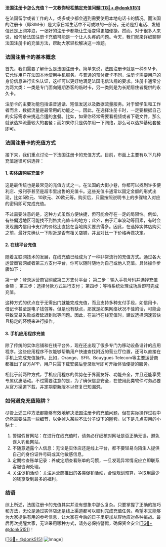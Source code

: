 **法国注册卡怎么充值？一文教你轻松搞定充值问题[[TG💪+ @donk5151](https://t.me/s/donk5151)]**

在法国留学或者工作的人，或多或少都会遇到需要使用本地电话卡的情况。而法国的注册卡（即SIM卡）是大家日常生活中不可或缺的一部分。无论是打电话、发短信还是上网冲浪，一张好的注册卡都能让生活变得更加便捷。然而，对于很多人来说，如何给法国注册卡充值可能是一个让人头疼的问题。今天，我们就来详细聊聊法国注册卡的充值方法，帮助大家轻松解决这一难题。

### 法国注册卡的基本概念

首先，我们需要了解什么是法国注册卡。简单来说，法国注册卡就是一种SIM卡，它允许用户在法国本地使用手机服务。与普通的预付费卡不同，注册卡需要用户的身份信息进行实名认证，这样可以更好地满足法国电信法规的要求。注册卡通常分为两大类：一类是专门面向短期游客的临时卡，另一类则是为长期居住者提供的永久卡。

注册卡的主要功能包括语音通话、短信发送以及数据流量服务。对于留学生和工作者而言，数据流量是最常用的功能之一。因此，在选择注册卡时，一定要根据自己的实际需求来挑选合适的套餐。比如，如果你经常需要看视频或者下载文件，那么就该选择流量较大的套餐；而如果你只是偶尔用一下网络，那么可以选择基础套餐即可。

### 法国注册卡的充值方式

接下来，我们重点讨论一下法国注册卡的充值方式。目前，市面上主要有以下几种充值途径可供选择：

#### 1. 实体店购买充值卡

这是最传统也是最常见的充值方式之一。在法国的大街小巷，你都可以找到许多便利店、报刊亭甚至是超市里出售的充值卡。这些充值卡通常以固定金额的形式出现，比如5欧元、10欧元、20欧元等。购买后，只需按照说明书上的步骤输入对应的密码即可完成充值。

不过需要注意的是，这种方式虽然方便快捷，但可能会存在一定的局限性。例如，有些偏远地区可能找不到售卖充值卡的地方；此外，由于汇率波动等因素，有时会发现国内信用卡支付的价格比直接在当地购买要贵得多。因此，在选择实体店购买之前，最好先确认一下附近是否有相关店铺，并且对比一下价格再做决定。

#### 2. 在线平台充值

随着互联网技术的发展，在线充值已经成为了一种非常流行的充值方式。通过各大运营商官网或者第三方支付平台，你可以随时随地为自己或他人充值。具体操作步骤如下：

第一步：登录运营商官网或第三方支付平台；
第二步：输入手机号码并选择充值金额；
第三步：选择付款方式进行支付；
第四步：等待系统处理成功后即可完成充值。

这种方式的优点在于无需出门就能完成充值，而且支持多种支付手段，如信用卡、借记卡甚至是电子钱包等。但是也有缺点，那就是如果网络状况不佳的话，可能会导致交易失败或者延迟到账等问题。因此，在进行在线充值时，建议选择网速较快且稳定的环境来进行操作。

#### 3. 手机应用程序充值

除了传统的实体店铺和在线平台外，现在还出现了很多专门为移动设备设计的应用程序。这些应用程序不仅能够帮助用户快速查找附近的营业厅位置，还可以直接在手机上完成充值操作。比如，Orange、SFR、Bouygues Telecom等主要运营商都推出了官方APP，用户只需下载安装后登录账号即可开始体验便捷的服务。

相比于前两种方式，手机应用程序的优势在于界面友好、功能齐全，并且还能享受专属优惠活动。不过需要注意的是，为了确保信息安全，在使用此类软件时务必要从官方渠道下载，并定期更新版本以修复已知漏洞。

### 如何避免充值陷阱？

尽管上述三种方法都能够有效地解决法国注册卡的充值问题，但在实际操作过程中仍然需要注意一些细节，以免掉入某些不法分子设下的圈套。以下是几点实用的小贴士：

1. 警惕假冒网站：在进行在线充值时，请务必仔细核对网址是否正确无误，避免误入钓鱼网站。
2. 不随意透露个人信息：无论是实体店还是线上平台，都不要轻易向陌生人提供自己的身份证件号码或其他敏感信息。
3. 定期检查账单记录：养成定期查看账单的习惯，一旦发现异常情况应立即联系客服咨询处理。
4. 关注促销活动：关注运营商推出的各类促销活动，合理规划预算，争取用最少的钱享受到最多的福利。

### 结语

综上所述，法国注册卡的充值其实并没有想象中那么复杂。只要掌握了正确的技巧和方法，无论是通过实体店还是线上渠道都可以顺利完成充值任务。希望本文能够为大家提供有用的参考信息，让大家在今后的日子里更加从容地应对各种挑战。最后再次提醒大家，无论采用哪种方式，请务必保持警惕，确保资金安全[[TG💪+ @donk5151](https://t.me/s/donk5151)]！

[[TG💪+ @donk5151](https://t.me/s/donk5151) ![Image](https://i.postimg.cc/rwNCRYN7/Snipaste-2025-04-30-17-27-05.png)]